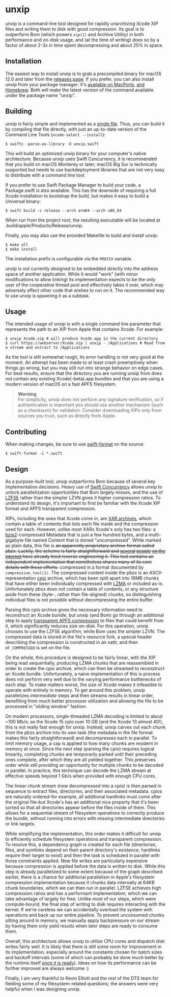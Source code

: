 # unxip

unxip is a command-line tool designed for rapidly unarchiving Xcode XIP files and writing them to disk with good compression. Its goal is to outperform Bom (which powers `xip(1)` and Archive Utility) in both performance and on-disk usage, and (at the time of writing) does so by a factor of about 2-3x in time spent decompressing and about 25% in space.

## Installation

The easiest way to install unxip is to grab a precompiled binary for macOS 12.0 and later from the [releases page](https://github.com/saagarjha/unxip/releases/latest). If you prefer, you can also install unxip from your package manager: it's [available on MacPorts](https://ports.macports.org/port/unxip/), [and Homebrew](https://formulae.brew.sh/formula/unxip). Both will make the latest version of the command available under the package name "unxip".

## Building

unxip is fairly simple and implemented as a [single file](./unxip.swift). Thus, you can build it by compiling that file directly, with just an up-to-date version of the Command Line Tools (`xcode-select --install`):

```console
$ swiftc -parse-as-library -O unxip.swift
```

This will build an optimized unxip binary for your computer's native architecture. Because unxip uses Swift Concurrency, it is recommended that you build on macOS Monterey or later; macOS Big Sur is technically supported but needs to use backdeployment libraries that are not very easy to distribute with a command line tool.

If you prefer to use Swift Package Manager to build your code, a Package.swift is also available. This has the downside of requiring a full Xcode installation to bootstrap the build, but makes it easy to build a Universal binary:

```console
$ swift build -c release --arch arm64 --arch x86_64
```

When run from the project root, the resulting executable will be located at .build/apple/Products/Release/unxip.

Finally, you may also use the provided Makefile to build and install unxip:

```console
$ make all
$ make install
```

The installation prefix is configurable via the `PREFIX` variable.

unxip is not currently designed to be embedded directly into the address space of another application. While it would "work" (with minor modifications to allow linking) its implementation expects to be the only user of the cooperative thread pool and effectively takes it over, which may adversely affect other code that wishes to run on it. The recommended way to use unxip is spawning it as a subtask.

## Usage

The intended usage of unxip is with a single command line parameter that represents the path to an XIP from Apple that contains Xcode. For example:

```console
$ unxip Xcode.xip # will produce Xcode.app in the current directory
$ curl https://webserver/Xcode.xip | unxip - /Applications # Read from a stream and extract to /Applications
```

As the tool is still somewhat rough, its error handling is not very good at the moment. An attempt has been made to at least crash preemptively when things go wrong, but you may still run into strange behavior on edge cases. For best results, ensure that the directory you are running unxip from does not contain any existing Xcode(-beta).app bundles and that you are using a modern version of macOS on a fast APFS filesystem.

> **Warning**  
> For simplicity, unxip does not perform any signature verification, so if authentication is important you should use another mechanism (such as a checksum) for validation. Consider downloading XIPs only from sources you trust, such as directly from Apple.

## Contributing

When making changes, be sure to use [swift-format](https://github.com/apple/swift-format) on the source:

```console
$ swift-format -i *.swift
```

## Design

As a purpose-built tool, unxip outperforms Bom because of several key implementation decisions. Heavy use of [Swift Concurrency](https://docs.swift.org/swift-book/LanguageGuide/Concurrency.html) allows unxip to unlock parallelization opportunities that Bom largely misses, and the use of [LZFSE](https://en.wikipedia.org/wiki/LZFSE) rather than the simpler LZVN gives it higher compression ratios. To understand its design, it's important to first be familiar with the Xcode XIP format and APFS transparent compression.

XIPs, including the ones that Xcode come in, are [XAR archives](https://en.wikipedia.org/wiki/Xar_%28archiver%29), which contain a table of contents that lists each file inside and the compression used for each. However, unlike most XARs Xcode's only has two files: a [bzip2](https://en.wikipedia.org/wiki/Bzip2)-compressed Metadata that is just a few hundred bytes, and a multi-gigabyte file named Content that is stored "uncompressed". While marked as plain data, this file is ~~an apparently proprietary archive format called pbzx. Luckily, the scheme is fairly straightforward and [several](https://gist.github.com/pudquick/ff412bcb29c9c1fa4b8d) [people](https://github.com/nrosenstein-stuff/pbzx) [on the](http://newosxbook.com/src.jl?tree=listings&file=pbzx.c) [internet](https://www.tonymacx86.com/threads/pbzx-stream-parser.135458/) have already tried reverse engineering it. This tool contains an independent implementation that nonetheless shares many of its core details with these efforts.~~ compressed in a format documented by `compression_tool(1)`. The compressed content inside the pbzx is an ASCII-representation [cpio](https://en.wikipedia.org/wiki/cpio) archive, which has been split apart into 16MB chunks that have either been individually compressed with [LZMA](https://en.wikipedia.org/wiki/Lempel–Ziv–Markov_chain_algorithm) or included as-is. Unfortunately pbzx does not contain a table of contents, or any structure aside from these (byte-, rather than file-aligned) chunks, so distinguishing individual files is not possible without decompressing the entire buffer.

Parsing this cpio archive gives the necessary information need to reconstruct an Xcode bundle, but unxip (and Bom) go through an additional step to apply [transparent APFS compression](https://en.wikipedia.org/wiki/Apple_File_System#Compression) to files that could benefit from it, which significantly reduces size on-disk. For this operation, unxip chooses to use the LZFSE algorithm, while Bom uses the simpler LZVN. The compressed data is stored in the file's resource fork, a special header describing the compression is constructed in an xattr, and then `UF_COMPRESSED` is set on the file.

On the whole, this procedure is designed to be fairly linear, with the XIP being read sequentially, producing LZMA chunks that are reassembled in order to create the cpio archive, which can then be streamed to reconstruct an Xcode bundle. Unfortunately, a naive implementation of this is process does not perform very well due to the varying performance bottlenecks of each step. To make matters worse, the size of Xcode makes it infeasible to operate with entirely in memory. To get around this problem, unxip parallelizes *intermediate* steps and then streams results in linear order, benefiting from much better processor utilization and allowing the file to be processed in "sliding window" fashion.

On modern processors, single-threaded LZMA decoding is limited to about ~100 Mb/s; as the Xcode 15 cpio over 10 GB (and the Xcode 13 almost 40!), this is not really fast enough for unxip. Instead, unxip carves out each chunk from the pbzx archive into its own task (the metadata in the file format makes this fairly straightforward) and decompresses each in parallel. To limit memory usage, a cap is applied to how many chunks are resident in memory at once. Since the next step (parsing the cpio) requires logical linearity, completing chunks are temporarily parked until their preceding ones complete, after which they are all yielded together. This preserves order while still providing an opportunity for multiple chunks to be decoded in parallel. In practice, this technique can decode the LZMA stream at effective speeds beyond 1 Gb/s when provided with enough CPU cores.

The linear chunk stream (now decompressed into a cpio) is then parsed in sequence to extract files, directories, and their associated metadata. cpios are naturally ordered–for example, all additional hardlinks must come after the original file–but Xcode's has an additional nice property that it's been sorted so that all directories appear before the files inside of them. This allows for a sequential stream of filesystem operations to correctly produce the bundle, without running into errors with missing intermediate directories or link targets.

While simplifying the implementation, this order makes it difficult for unxip to efficiently schedule filesystem operations and transparent compression. To resolve this, a dependency graph is created for each file (directories, files, and symlinks depend on their parent directory's existence, hardlinks require their target to exist) and then the task is scheduled in parallel with those constraints applied. New file writes are particularly expensive because compression is applied before the data is written to disk. While this step is already parallelized to some extent because of the graph described earlier, there is a chance for additional parallelism in Apple's filesystem compression implementation because it chunks data internally at 64KB chunk boundaries, which we can then run in parallel. LZFSE achieves high compression ratios and has a performant implementation, which we can take advantage of largely for free. Unlike most of our steps, which were compute-bound, the final step of writing to disk requires interacting with the kernel. If we're careless we can accidentally overload the system with operations and back up our entire pipeline. To prevent unconsumed chunks sitting around in memory, we manually apply backpressure on our stream by having them only yield results when later steps are ready to consume them.

Overall, this architecture allows unxip to utilize CPU cores and dispatch disk writes fairly well. It is likely that there is still some room for improvement in its implementation, especially around the constants chosen for batch sizes and backoff intervals (some of which can probably be done much better by the runtime itself [once it is ready](https://github.com/apple/swift/pull/41192)). Ideas on how its performance can be further improved are always welcome :)

Finally, I am very thankful to Kevin Elliott and the rest of the DTS team for fielding some of my filesystem-related questions; the answers were very helpful when I was designing unxip.
